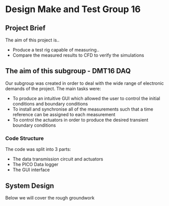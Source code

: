 # Design Make and Test Group 16

## Project Brief

The aim of this project is..

* Produce a test rig capable of measuring..
* Compare the measured results to CFD to verify the simulations

## The aim of this subgroup - DMT16 DAQ

Our subgroup was created in order to deal with the wide range of electronic demands of the project. The main tasks were:

* To produce an intuitive GUI which allowed the user to control the initial conditions and boundary conditions
* To install and synchronise all of the measurements such that a time reference can be assigned to each measurement
* To control the actuators in order to produce the desired transient boundary conditions

### Code Structure

The code was split into 3 parts:

- The data transmission circuit and actuators
- The PICO Data logger
- The GUI interface

## System Design

Below we will cover the rough groundwork

### 
